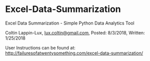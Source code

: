 # Excel-Data-Summarization
Excel Data Summarization - Simple Python Data Analytics Tool

Coltin Lappin-Lux, 
lux.coltin@gmail.com, 
Posted: 8/3/2018, 
Written: 1/25/2018

User Instructions can be found at:
http://failuresofatwentysomething.com/excel-data-summarization/
